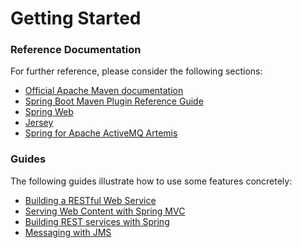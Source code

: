 # Getting Started

### Reference Documentation
For further reference, please consider the following sections:

* [Official Apache Maven documentation](https://maven.apache.org/guides/index.html)
* [Spring Boot Maven Plugin Reference Guide](https://docs.spring.io/spring-boot/docs/2.1.10.RELEASE/maven-plugin/)
* [Spring Web](https://docs.spring.io/spring-boot/docs/2.2.1.RELEASE/reference/htmlsingle/#boot-features-developing-web-applications)
* [Jersey](https://docs.spring.io/spring-boot/docs/2.2.1.RELEASE/reference/htmlsingle/#boot-features-jersey)
* [Spring for Apache ActiveMQ Artemis](https://docs.spring.io/spring-boot/docs/2.2.1.RELEASE/reference/htmlsingle/#boot-features-artemis)

### Guides
The following guides illustrate how to use some features concretely:

* [Building a RESTful Web Service](https://spring.io/guides/gs/rest-service/)
* [Serving Web Content with Spring MVC](https://spring.io/guides/gs/serving-web-content/)
* [Building REST services with Spring](https://spring.io/guides/tutorials/bookmarks/)
* [Messaging with JMS](https://spring.io/guides/gs/messaging-jms/)

